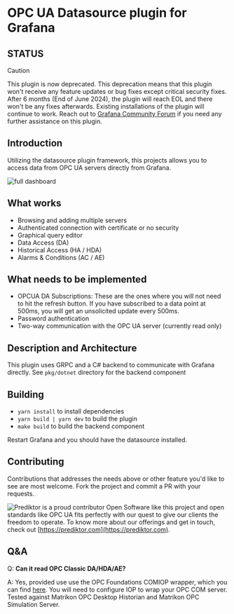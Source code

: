 # OPC UA Datasource plugin for Grafana

## STATUS

> [!CAUTION]
> This plugin is now deprecated. This deprecation means that this plugin won't receive any feature updates or bug fixes except critical security fixes. After 6 months (End of June 2024), the plugin will reach EOL and there won't be any fixes afterwards. Existing installations of the plugin will continue to work. Reach out to [Grafana Community Forum](https://community.grafana.com/) if you need any further assistance on this plugin.

## Introduction

Utilizing the datasource plugin framework, this projects allows you to access data from OPC UA servers directly from Grafana.

![full dashboard](https://raw.githubusercontent.com/srclosson/grafana-opcua-datasource/master/src/img/dashboard2.png)

## What works

* Browsing and adding multiple servers
* Authenticated connection with certificate or no security
* Graphical query editor
* Data Access (DA)
* Historical Access (HA / HDA)
* Alarms & Conditions (AC / AE)

## What needs to be implemented

* OPCUA DA Subscriptions: These are the ones where you will not need to hit the refresh button. If you have subscribed to a data point at 500ms, you will get an unsolicited update every 500ms.
* Password authentication
* Two-way communication with the OPC UA server (currently read only)

## Description and Architecture

This plugin uses GRPC and a C# backend to communicate with Grafana directly. See `pkg/dotnet` directory for the backend component

## Building

* `yarn install` to install dependencies
* `yarn build | yarn dev` to build the plugin
* `make build` to build the backend component

Restart Grafana and you should have the datasource installed.

## Contributing

Contributions that addresses the needs above or other feature you'd like to see are most welcome. Fork the project and commit a PR with your requests.

![Prediktor](https://raw.githubusercontent.com/srclosson/grafana-opcua-datasource/master/src/img/PrediktorLogo_thumb.png) is a proud contributor
Open Software like this project and open standards like OPC UA fits perfectly with our quest to give our clients the freedom to operate. To know more about our offerings and get in touch, check out [https://prediktor.com](https://prediktor.com).

## Q&A

Q: **Can it read OPC Classic DA/HDA/AE?**

A: Yes, provided use use the OPC Foundations COMIOP wrapper, which you can find [here](https://github.com/OPCFoundation/UA-.NETStandard). You will need to configure IOP to wrap your OPC COM server. Tested against Matrikon OPC Desktop Historian and Matrikon OPC Simulation Server.
